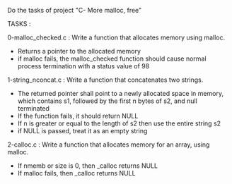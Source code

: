 Do the tasks of project "C- More malloc, free"

TASKS :

0-malloc_checked.c : Write a function that allocates memory using malloc.
- Returns a pointer to the allocated memory
- if malloc fails, the malloc_checked function should cause normal process termination with a status value of 98

1-string_nconcat.c : Write a function that concatenates two strings.
- The returned pointer shall point to a newly allocated space in memory, which contains s1, followed by the first n bytes of s2, and null terminated
- If the function fails, it should return NULL
- If n is greater or equal to the length of s2 then use the entire string s2
- if NULL is passed, treat it as an empty string

2-calloc.c : Write a function that allocates memory for an array, using malloc.
- If nmemb or size is 0, then _calloc returns NULL
- If malloc fails, then _calloc returns NULL
